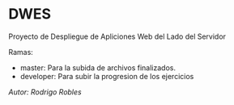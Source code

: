 # DWES
Proyecto de Despliegue de Apliciones Web del Lado del Servidor

Ramas:
- master: Para la subida de archivos finalizados.
- developer: Para subir la progresion de los ejercicios

*Autor: Rodrigo Robles*
